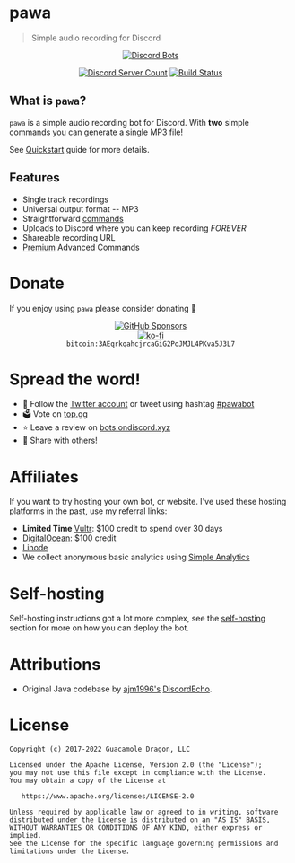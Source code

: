 # pawa
> Simple audio recording for Discord

<div align="center">
  <a href="https://discordbots.org/bot/338897906524225538">
    <img src="https://discordbots.org/api/widget/338897906524225538.png" alt="Discord Bots" />
  </a>

  [![Discord Server Count](https://discordapp.com/api/guilds/408795211901173762/widget.png "Badge displaying number of members in Discord server")](https://discord.gg/gkvsNw8)
  [![Build Status](https://gitlab.com/pawabot/pawa/badges/master/pipeline.svg "Badge displaying build status")](https://gitlab.com/pawabot/pawa/commits/master)

</div>

## What is `pawa`?

`pawa` is a simple audio recording bot for Discord. With **two** simple commands you can generate a single MP3 file!

See [Quickstart](quickstart.md) guide for more details.

## Features

* Single track recordings
* Universal output format -- MP3
* Straightforward [commands](commands.md)
* Uploads to Discord where you can keep recording _FOREVER_
* Shareable recording URL
* [Premium](commands.md) Advanced Commands

# Donate
If you enjoy using `pawa` please consider donating 🤗

<div align="center">

[![GitHub Sponsors](https://img.shields.io/static/v1?label=Sponsor&message=%E2%9D%A4&logo=GitHub)](https://github.com/sponsors/jvtrigueros)  
[![ko-fi](https://ko-fi.com/img/githubbutton_sm.svg)](https://ko-fi.com/L3L215SZC)  
`bitcoin:3AEqrkqahcjrcaGiG2PoJMJL4PKva5J3L7`

</div>

<!-- TODO: use the buttons instead of this, but the iframe is a PITA QQ -->

# Spread the word!

* 🐤 Follow the [Twitter account](https://twitter.com/pawa_bot) or tweet using hashtag [#pawabot](https://twitter.com/search?q=%23pawabot)
* 🗳️ Vote on [top.gg](https://top.gg/bot/pawa/vote)
* ⭐ Leave a review on [bots.ondiscord.xyz](https://bots.ondiscord.xyz/bots/338897906524225538)
* 🔄 Share with others!

# Affiliates

If you want to try hosting your own bot, or website. I've used these hosting platforms in the past, use my referral links:

* **Limited Time** [Vultr](https://www.vultr.com/?ref=8984522-8H): $100 credit to spend over 30 days
* [DigitalOcean](https://m.do.co/c/855a7903940d): $100 credit
* [Linode](https://www.linode.com/?r=e655d87b0d382f2922e75de841b2f19d7403e2ca)
* We collect anonymous basic analytics using [Simple Analytics](https://referral.simpleanalytics.com/pawa)

# Self-hosting

Self-hosting instructions got a lot more complex, see the [self-hosting](self-hosting.md) section for more on how
you can deploy the bot.

# Attributions <!-- {docsify-ignore} -->

- Original Java codebase by [ajm1996's](https://github.com/ajm1996) [DiscordEcho](https://github.com/ajm1996/DiscordEcho).

# License

```
Copyright (c) 2017-2022 Guacamole Dragon, LLC

Licensed under the Apache License, Version 2.0 (the "License");
you may not use this file except in compliance with the License.
You may obtain a copy of the License at

   https://www.apache.org/licenses/LICENSE-2.0

Unless required by applicable law or agreed to in writing, software
distributed under the License is distributed on an "AS IS" BASIS,
WITHOUT WARRANTIES OR CONDITIONS OF ANY KIND, either express or implied.
See the License for the specific language governing permissions and
limitations under the License.
```
